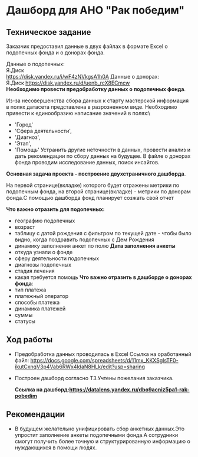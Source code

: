 # Дашборд для АНО "Рак победим"

## Техническое задание

Заказчик предоставил данные в двух файлах в формате Excel о подопечных фонда и о донорах фонда.

Данные о подопечных:\
Я.Диск\
<https://disk.yandex.ru/i/wF4zNVkgsA1h0A>
Данные о донорах:\
Я.Диск
<https://disk.yandex.ru/d/uenb_rcX8ECmcw>\
**Необходимо провести предобработку данных о подопечных фонда**.

Из-за несовершенства сбора данных к старту мастерской информация в полях датасета представлена в разрозненном виде. Необходимо привести к единообразию написание значений в полях:\\

* 'Город'
* 'Сфера деятельности',
* 'Диагноз',
* 'Этап',
* 'Помощь'
  Устранить другие неточности в данных, провести анализ и дать рекомендации по сбору данных на будущее.
В файле о донорах фонда проводим исследование данных, поиск инсайтов.

**Основная задача проекта - построение двухстраничного дашборда**.

На первой странице(вкладке) которого будет отражены метрики по подопечным фонда, на второй странице(вкладке) - метрики по донорам фонда.C помощью дашборда
фонд планирует созжать свой отчет

**Что важно отразить для подопечных:**

* географию подопечных
* возраст
* таблицу с датой рождения с фильтром по текущей дате - чтобы было видно, когда поздравить подопечных с Дем Рождения
* динамику заполнения анкет по полю **Дата заполнения анкеты**
* откуда узнали о фонде
* сферу деятельности подопечных
* диагнозы подопечных
* стадия лечения
* какая требуется помощь
  **Что важно отразить в дашборде о донорах фонда**:
* тип платежа
* платежный оператор
* способы платежа
* динамика платежей
* суммы
* статусы

## Ход работы

* Предобработка данных проводилась в Excel
  Ссылка на оработанный файл: <https://docs.google.com/spreadsheets/d/11mx_KKXSglsTF0-ikutCxnqV3p4Vab6RWx4ldaN8HLk/edit?usp=sharing>
* Построен дашборд согласно ТЗ.Учтены пожелания заказчика.

  **Ссылка на дашборд:<https://datalens.yandex.ru/dbo9acniz5pa1-rak-pobedim>**
## Рекомендации

* В будущем желательно унифицировать сбор анкетных данных.Это упростит заполнение анкеты подопечными фонда.А сотрудники смогут получить более точную и структурированную информацию о нуждающихся в помощи людях.
